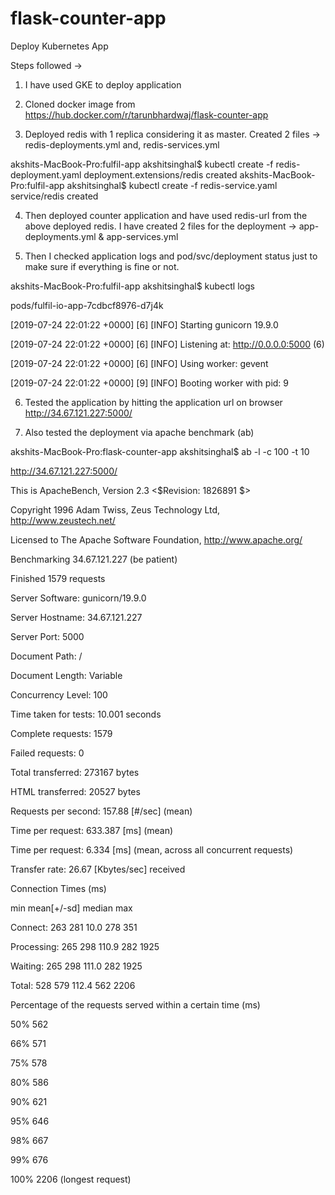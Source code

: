 # flask-counter-app


Deploy Kubernetes App

Steps followed →


1. I have used GKE to deploy application


2. Cloned docker image from https://hub.docker.com/r/tarunbhardwaj/flask-counter-app


3. Deployed redis with 1 replica considering it as master. Created 2 files →
redis-deployments.yml and, redis-services.yml

akshits-MacBook-Pro:fulfil-app akshitsinghal$ kubectl create -f redis-deployment.yaml
deployment.extensions/redis created
akshits-MacBook-Pro:fulfil-app akshitsinghal$ kubectl create -f redis-service.yaml
service/redis created



4. Then deployed counter application and have used redis-url from the above deployed
redis. I have created 2 files for the deployment → app-deployments.yml &
app-services.yml


5. Then I checked application logs and pod/svc/deployment status just to make sure if
everything is fine or not.

akshits-MacBook-Pro:fulfil-app akshitsinghal$ kubectl logs

pods/fulfil-io-app-7cdbcf8976-d7j4k

[2019-07-24 22:01:22 +0000] [6] [INFO] Starting gunicorn 19.9.0

[2019-07-24 22:01:22 +0000] [6] [INFO] Listening at: http://0.0.0.0:5000 (6)

[2019-07-24 22:01:22 +0000] [6] [INFO] Using worker: gevent

[2019-07-24 22:01:22 +0000] [9] [INFO] Booting worker with pid: 9


6. Tested the application by hitting the application url on browser
http://34.67.121.227:5000/


7. Also tested the deployment via apache benchmark (ab)

akshits-MacBook-Pro:flask-counter-app akshitsinghal$ ab -l -c 100 -t 10

http://34.67.121.227:5000/

This is ApacheBench, Version 2.3 <$Revision: 1826891 $>

Copyright 1996 Adam Twiss, Zeus Technology Ltd, http://www.zeustech.net/

Licensed to The Apache Software Foundation, http://www.apache.org/

Benchmarking 34.67.121.227 (be patient)

Finished 1579 requests

Server Software: gunicorn/19.9.0

Server Hostname: 34.67.121.227

Server Port: 5000

Document Path: /

Document Length: Variable

Concurrency Level: 100

Time taken for tests: 10.001 seconds

Complete requests: 1579

Failed requests: 0

Total transferred: 273167 bytes

HTML transferred: 20527 bytes

Requests per second: 157.88 [#/sec] (mean)

Time per request: 633.387 [ms] (mean)

Time per request: 6.334 [ms] (mean, across all concurrent requests)

Transfer rate: 26.67 [Kbytes/sec] received

Connection Times (ms)

min mean[+/-sd] median max

Connect: 263 281 10.0 278 351

Processing: 265 298 110.9 282 1925

Waiting: 265 298 111.0 282 1925

Total: 528 579 112.4 562 2206

Percentage of the requests served within a certain time (ms)

50% 562

66% 571

75% 578

80% 586

90% 621

95% 646

98% 667

99% 676

100% 2206 (longest request)
